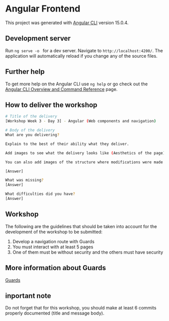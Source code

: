 # Angular Frontend

This project was generated with [Angular CLI](https://github.com/angular/angular-cli) version 15.0.4.

## Development server

Run `ng serve -o `  for a dev server. Navigate to `http://localhost:4200/`. The application will automatically reload if you change any of the source files.


## Further help

To get more help on the Angular CLI use `ng help` or go check out the [Angular CLI Overview and Command Reference](https://angular.io/cli) page.

## How to deliver the workshop

```bash
# Title of the delivery
[Workshop Week 3 - Day 3] - Angular (Web components and navigation)

# Body of the delivery
What are you delivering?

Explain to the best of their ability what they deliver.

Add images to see what the delivery looks like (Aesthetics of the page)

You can also add images of the structure where modifications were made to help correct (images of components, routes and everything that can be used to correct)

[Answer]

What was missing?
[Answer]

What difficulties did you have?
[Answer]
```

## Workshop
The following are the guidelines that should be taken into account for the development of the workshop to be submitted:

1. Develop a navigation route with Guards
2. You must interact with at least 5 pages
3. One of them must be without security and the others must have security

## More information about Guards
[Guards](https://www.youtube.com/watch?v=Fhq20zubpPc)

## inportant note
Do not forget that for this workshop, you should make at least 6 commits properly documented (title and message body).
 